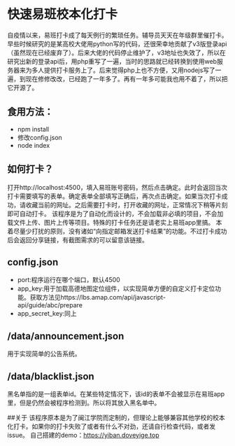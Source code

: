 # 快速易班校本化打卡

自疫情以来，易班打卡成了每天例行的繁琐任务。辅导员天天在年级群里催打卡。早些时候研究的是某高校大佬用python写的代码，还很荣幸地贡献了v3版登录api（虽然现在已经废弃了）。后来大佬的代码停止维护了，v3地址也失效了，所以在研究出新的登录api后，用php重写了一遍，当时的思路就已经转换到使用web服务器来为多人提供打卡服务上了。后来觉得php上也不方便，又用nodejs写了一遍，到现在修修改改，已经跑了一年多了。再有一年多可能我也用不着了，所以把它开源了。
## 食用方法：
* npm install
* 修改config.json
* node index

## 如何打卡？
打开http://localhost:4500，填入易班账号密码，然后点击确定。此时会返回当次打卡需要填写的表单。确定表单全部填写正确后，再次点击确定。如果当次打卡成功，请收藏当前的网址。之后需要打卡时，打开收藏的网址，正常情况下稍等片刻即可自动打卡。
该程序是为了自动化而设计的，不会加载非必填的项目，不会加载文件上传、图片上传等项目。特殊的打卡任务还是请老实上易班app里搞。
本着尽量少打扰的原则，没有诸如“向指定邮箱发送打卡结果”的功能。不过打卡成功后会返回分享链接，有截图需求的可以留意该链接。

## config.json
* port:程序运行在哪个端口，默认4500
* app_key:用于加载高德地图定位组件，以实现简单方便的自定义打卡定位功能。获取方法见https://lbs.amap.com/api/javascript-api/guide/abc/prepare
* app_secret_key:同上

## /data/announcement.json
用于实现简单的公告系统。

## /data/blacklist.json
黑名单指的是一组表单id。在某些特定情况下，该id的表单不会被显示在易班app里，但是仍然会被程序检测到。所以将其放入黑名单中。

##关于
该程序原本是为了闽江学院而定制的，但理论上能够兼容其他学校的校本化打卡。如果你的打卡失败了或者有什么不对劲，还请自行检查代码，或者发issue。
自己搭建的demo：https://yiban.doveyige.top
